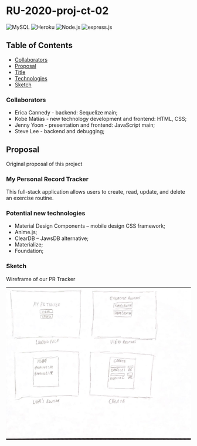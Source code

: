 # RU-2020-proj-ct-02

![MySQL](https://img.shields.io/static/v1?label=SQL&message=MySQL&color=4479a1)
![Heroku](https://img.shields.io/static/v1?label=heroku&message=deployed&color=success)
![Node.js](https://img.shields.io/static/v1?label=Node.&message=js&color=68a063)
![express.js](https://img.shields.io/static/v1?label=express&message=.js&color=68a063)

## Table of Contents 

* [Collaborators](#Collaborators)
* [Proposal](#Proposal)
* [Title](#My_Personal_Record_Tracker)
* [Technologies](#Potential_new_technologies)
* [Sketch](#Sketch)

### Collaborators 
* Erica Cannedy - backend: Sequelize main;
* Kobe Matias - new technology development and frontend: HTML, CSS;
* Jenny Yoon - presentation and frontend: JavaScript main;
* Steve Lee - backend and debugging;

## Proposal 
Original proposal of this projəct

### My Personal Record Tracker 

This full-stack application allows users to create, read, update, and delete an exercise routine.

### Potential new technologies
*	Material Design Components – mobile design CSS framework;
*	Anime.js;
*	ClearDB – JawsDB alternative;
*	Materialize;
*	Foundation;

### Sketch
Wireframe of our PR Tracker 

![Wireframe](/wireframe.jpg)
